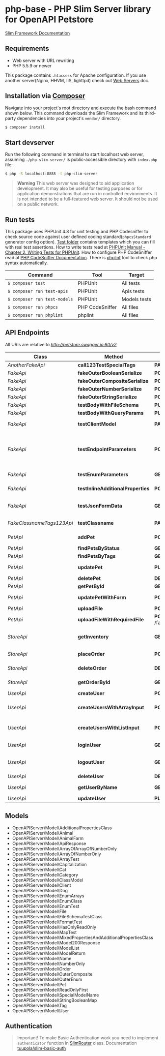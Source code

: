 # php-base - PHP Slim Server library for OpenAPI Petstore

[Slim Framework Documentation](https://www.slimframework.com/docs/)

## Requirements

* Web server with URL rewriting
* PHP 5.5.9 or newer

This package contains `.htaccess` for Apache configuration.
If you use another server(Nginx, HHVM, IIS, lighttpd) check out [Web Servers](https://www.slimframework.com/docs/v3/start/web-servers.html) doc.

## Installation via [Composer](https://getcomposer.org/)

Navigate into your project's root directory and execute the bash command shown below.
This command downloads the Slim Framework and its third-party dependencies into your project's `vendor/` directory.
```bash
$ composer install
```

## Start devserver

Run the following command in terminal to start localhost web server, assuming `./php-slim-server/` is public-accessible directory with `index.php` file:
```bash
$ php -S localhost:8888 -t php-slim-server
```
> **Warning** This web server was designed to aid application development.
> It may also be useful for testing purposes or for application demonstrations that are run in controlled environments.
> It is not intended to be a full-featured web server. It should not be used on a public network.

## Run tests

This package uses PHPUnit 4.8 for unit testing and PHP Codesniffer to check source code against user defined coding standard(`phpcsStandard` generator config option).
[Test folder](test) contains templates which you can fill with real test assertions.
How to write tests read at [PHPUnit Manual - Chapter 2. Writing Tests for PHPUnit](https://phpunit.de/manual/4.8/en/writing-tests-for-phpunit.html).
How to configure PHP CodeSniffer read at [PHP CodeSniffer Documentation](https://github.com/squizlabs/PHP_CodeSniffer/wiki).
There is [phplint](https://github.com/overtrue/phplint) tool to check php syntax automatically.

Command | Tool | Target
---- | ---- | ----
`$ composer test` | PHPUnit | All tests
`$ composer run test-apis` | PHPUnit | Apis tests
`$ composer run test-models` | PHPUnit | Models tests
`$ composer run phpcs` | PHP CodeSniffer | All files
`$ composer run phplint` | phplint | All files


## API Endpoints

All URIs are relative to *http://petstore.swagger.io:80/v2*

Class | Method | HTTP request | Description
------------ | ------------- | ------------- | -------------
*AnotherFakeApi* | **call123TestSpecialTags** | **PATCH** /another-fake/dummy | To test special tags
*FakeApi* | **fakeOuterBooleanSerialize** | **POST** /fake/outer/boolean | 
*FakeApi* | **fakeOuterCompositeSerialize** | **POST** /fake/outer/composite | 
*FakeApi* | **fakeOuterNumberSerialize** | **POST** /fake/outer/number | 
*FakeApi* | **fakeOuterStringSerialize** | **POST** /fake/outer/string | 
*FakeApi* | **testBodyWithFileSchema** | **PUT** /fake/body-with-file-schema | 
*FakeApi* | **testBodyWithQueryParams** | **PUT** /fake/body-with-query-params | 
*FakeApi* | **testClientModel** | **PATCH** /fake | To test \"client\" model
*FakeApi* | **testEndpointParameters** | **POST** /fake | Fake endpoint for testing various parameters 假端點 偽のエンドポイント 가짜 엔드 포인트
*FakeApi* | **testEnumParameters** | **GET** /fake | To test enum parameters
*FakeApi* | **testInlineAdditionalProperties** | **POST** /fake/inline-additionalProperties | test inline additionalProperties
*FakeApi* | **testJsonFormData** | **GET** /fake/jsonFormData | test json serialization of form data
*FakeClassnameTags123Api* | **testClassname** | **PATCH** /fake_classname_test | To test class name in snake case
*PetApi* | **addPet** | **POST** /pet | Add a new pet to the store
*PetApi* | **findPetsByStatus** | **GET** /pet/findByStatus | Finds Pets by status
*PetApi* | **findPetsByTags** | **GET** /pet/findByTags | Finds Pets by tags
*PetApi* | **updatePet** | **PUT** /pet | Update an existing pet
*PetApi* | **deletePet** | **DELETE** /pet/{petId} | Deletes a pet
*PetApi* | **getPetById** | **GET** /pet/{petId} | Find pet by ID
*PetApi* | **updatePetWithForm** | **POST** /pet/{petId} | Updates a pet in the store with form data
*PetApi* | **uploadFile** | **POST** /pet/{petId}/uploadImage | uploads an image
*PetApi* | **uploadFileWithRequiredFile** | **POST** /fake/{petId}/uploadImageWithRequiredFile | uploads an image (required)
*StoreApi* | **getInventory** | **GET** /store/inventory | Returns pet inventories by status
*StoreApi* | **placeOrder** | **POST** /store/order | Place an order for a pet
*StoreApi* | **deleteOrder** | **DELETE** /store/order/{order_id} | Delete purchase order by ID
*StoreApi* | **getOrderById** | **GET** /store/order/{order_id} | Find purchase order by ID
*UserApi* | **createUser** | **POST** /user | Create user
*UserApi* | **createUsersWithArrayInput** | **POST** /user/createWithArray | Creates list of users with given input array
*UserApi* | **createUsersWithListInput** | **POST** /user/createWithList | Creates list of users with given input array
*UserApi* | **loginUser** | **GET** /user/login | Logs user into the system
*UserApi* | **logoutUser** | **GET** /user/logout | Logs out current logged in user session
*UserApi* | **deleteUser** | **DELETE** /user/{username} | Delete user
*UserApi* | **getUserByName** | **GET** /user/{username} | Get user by user name
*UserApi* | **updateUser** | **PUT** /user/{username} | Updated user


## Models

* OpenAPIServer\Model\AdditionalPropertiesClass
* OpenAPIServer\Model\Animal
* OpenAPIServer\Model\AnimalFarm
* OpenAPIServer\Model\ApiResponse
* OpenAPIServer\Model\ArrayOfArrayOfNumberOnly
* OpenAPIServer\Model\ArrayOfNumberOnly
* OpenAPIServer\Model\ArrayTest
* OpenAPIServer\Model\Capitalization
* OpenAPIServer\Model\Cat
* OpenAPIServer\Model\Category
* OpenAPIServer\Model\ClassModel
* OpenAPIServer\Model\Client
* OpenAPIServer\Model\Dog
* OpenAPIServer\Model\EnumArrays
* OpenAPIServer\Model\EnumClass
* OpenAPIServer\Model\EnumTest
* OpenAPIServer\Model\File
* OpenAPIServer\Model\FileSchemaTestClass
* OpenAPIServer\Model\FormatTest
* OpenAPIServer\Model\HasOnlyReadOnly
* OpenAPIServer\Model\MapTest
* OpenAPIServer\Model\MixedPropertiesAndAdditionalPropertiesClass
* OpenAPIServer\Model\Model200Response
* OpenAPIServer\Model\ModelList
* OpenAPIServer\Model\ModelReturn
* OpenAPIServer\Model\Name
* OpenAPIServer\Model\NumberOnly
* OpenAPIServer\Model\Order
* OpenAPIServer\Model\OuterComposite
* OpenAPIServer\Model\OuterEnum
* OpenAPIServer\Model\Pet
* OpenAPIServer\Model\ReadOnlyFirst
* OpenAPIServer\Model\SpecialModelName
* OpenAPIServer\Model\StringBooleanMap
* OpenAPIServer\Model\Tag
* OpenAPIServer\Model\User


## Authentication

> Important! To make Basic Authentication work you need to implement `authenticator` function in [SlimRouter](lib/SlimRouter.php) class.
> Documentation [tuupola/slim-basic-auth](https://github.com/tuupola/slim-basic-auth#readme)

